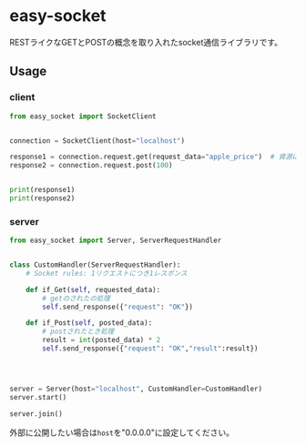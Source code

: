 # easy-socket
RESTライクなGETとPOSTの概念を取り入れたsocket通信ライブラリです。
## Usage

### client
```python
from easy_socket import SocketClient


connection = SocketClient(host="localhost")

response1 = connection.request.get(request_data="apple_price")  # 資源にアクセスしその値をgetする
response2 = connection.request.post(100)


print(response1)
print(response2)
```
### server

```python
from easy_socket import Server, ServerRequestHandler


class CustomHandler(ServerRequestHandler):
    # Socket rules: 1リクエストにつき1レスポンス

    def if_Get(self, requested_data):
        # getのされたの処理
        self.send_response({"request": "OK"})

    def if_Post(self, posted_data):
        # postされたとき処理
        result = int(posted_data) * 2
        self.send_response({"request": "OK","result":result})




server = Server(host="localhost", CustomHandler=CustomHandler)
server.start()

server.join()

```

外部に公開したい場合は`host`を"0.0.0.0"に設定してください。